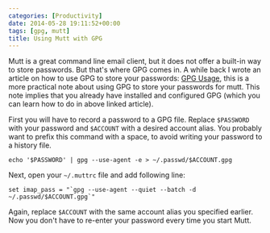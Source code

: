 ```yaml
---
categories: [Productivity]
date: 2014-05-28 19:11:52+00:00
tags: [gpg, mutt]
title: Using Mutt with GPG
---
```


Mutt is a great command line email client, but it does not offer a built-in way to store passwords. But that's where GPG comes in. A while back I wrote an article on how to use GPG to store your passwords: [GPG Usage](http://www.rosipov.com/blog/gpg-usage/), this is a more practical note about using GPG to store your passwords for mutt. This note implies that you already have installed and configured GPG (which you can learn how to do in above linked article).

First you will have to record a password to a GPG file. Replace `$PASSWORD` with your password and `$ACCOUNT` with a desired account alias. You probably want to prefix this command with a space, to avoid writing your password to a history file.

    echo '$PASSWORD' | gpg --use-agent -e > ~/.passwd/$ACCOUNT.gpg

Next, open your `~/.muttrc` file and add following line:

    set imap_pass = "`gpg --use-agent --quiet --batch -d ~/.passwd/$ACCOUNT.gpg`"

Again, replace `$ACCOUNT` with the same account alias you specified earlier. Now you don't have to re-enter your password every time you start Mutt.
